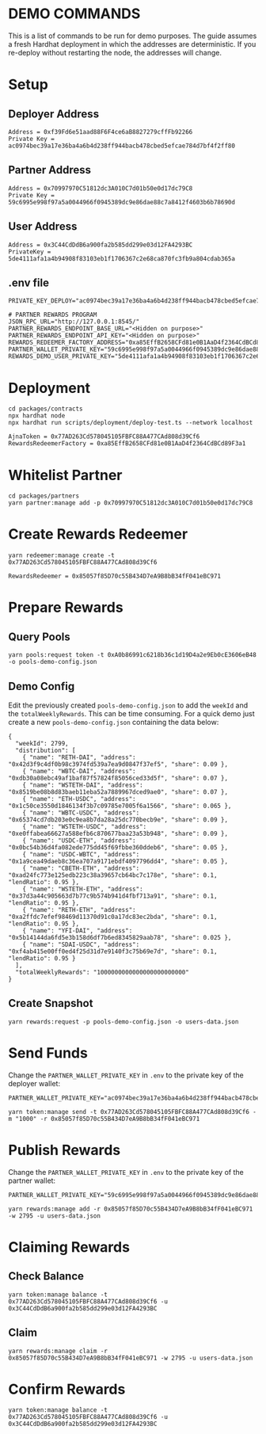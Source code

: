 # DEMO COMMANDS

This is a list of commands to be run for demo purposes. The guide assumes a fresh Hardhat deployment in which the addresses are deterministic. If you re-deploy without restarting the node, the addresses will change.

# Setup

## Deployer Address

```
Address = 0xf39Fd6e51aad88F6F4ce6aB8827279cffFb92266
Private Key = ac0974bec39a17e36ba4a6b4d238ff944bacb478cbed5efcae784d7bf4f2ff80
```

## Partner Address

```
Address = 0x70997970C51812dc3A010C7d01b50e0d17dc79C8
Private Key = 59c6995e998f97a5a0044966f0945389dc9e86dae88c7a8412f4603b6b78690d
```

## User Address

```
Address = 0x3C44CdDdB6a900fa2b585dd299e03d12FA4293BC
PrivateKey = 5de4111afa1a4b94908f83103eb1f1706367c2e68ca870fc3fb9a804cdab365a
```

## .env file

```
PRIVATE_KEY_DEPLOY="ac0974bec39a17e36ba4a6b4d238ff944bacb478cbed5efcae784d7bf4f2ff80"

# PARTNER REWARDS PROGRAM
JSON_RPC_URL="http://127.0.0.1:8545/"
PARTNER_REWARDS_ENDPOINT_BASE_URL="<Hidden on purpose>"
PARTNER_REWARDS_ENDPOINT_API_KEY="<Hidden on purpose>"
REWARDS_REDEEMER_FACTORY_ADDRESS="0xa85EffB2658CFd81e0B1AaD4f2364CdBCd89F3a1"
PARTNER_WALLET_PRIVATE_KEY="59c6995e998f97a5a0044966f0945389dc9e86dae88c7a8412f4603b6b78690d"
REWARDS_DEMO_USER_PRIVATE_KEY="5de4111afa1a4b94908f83103eb1f1706367c2e68ca870fc3fb9a804cdab365a"
```

# Deployment

```
cd packages/contracts
npx hardhat node
npx hardhat run scripts/deployment/deploy-test.ts --network localhost
```

```
AjnaToken = 0x77AD263Cd578045105FBFC88A477CAd808d39Cf6
RewardsRedeemerFactory = 0xa85EffB2658CFd81e0B1AaD4f2364CdBCd89F3a1
```

# Whitelist Partner

```
cd packages/partners
yarn partner:manage add -p 0x70997970C51812dc3A010C7d01b50e0d17dc79C8
```

# Create Rewards Redeemer

```
yarn redeemer:manage create -t 0x77AD263Cd578045105FBFC88A477CAd808d39Cf6
```

```
RewardsRedeemer = 0x85057f85D70c55B434D7eA9B8bB34fF041eBC971
```

# Prepare Rewards

## Query Pools

```
yarn pools:request token -t 0xA0b86991c6218b36c1d19D4a2e9Eb0cE3606eB48 -o pools-demo-config.json
```

## Demo Config

Edit the previously created `pools-demo-config.json` to add the `weekId` and the `totalWeeklyRewards`. This can be time consuming. For a quick demo just create a new `pools-demo-config.json` containing the data below:

```
{
  "weekId": 2799,
  "distribution": [
    { "name": "RETH-DAI", "address": "0x42d3f9c4df0b98c3974fd539a7ea9d0847f37ef5", "share": 0.09 },
    { "name": "WBTC-DAI", "address": "0xdb30a08ebc49af1baf87f57824f85056ced33d5f", "share": 0.07 },
    { "name": "WSTETH-DAI", "address": "0x8519be08b8d83baeb11eba52a7889967dced9ae0", "share": 0.07 },
    { "name": "ETH-USDC", "address": "0x1c50ce3550d1846134f3b7c09785e7005f6a1566", "share": 0.065 },
    { "name": "WBTC-USDC", "address": "0x65374cd7db203e0c9ea8b7da28a25dc770becb9e", "share": 0.09 },
    { "name": "WSTETH-USDC", "address": "0xe0ffabea66627a588efb6c870677baa23a53b948", "share": 0.09 },
    { "name": "USDC-ETH", "address": "0x0bc54b36d4fa082ede775dd45f69fbbe360ddeb6", "share": 0.05 },
    { "name": "USDC-WBTC", "address": "0x1a9cea49daeb8c36ea707a9171ebdf4097796dd4", "share": 0.05 },
    { "name": "CBETH-ETH", "address": "0xad24fc773e125edb223c38a39657cb64bc7c178e", "share": 0.1, "lendRatio": 0.95 },
    { "name": "WSTETH-ETH", "address": "0x37d3a44c905663d7b77c9b574b941d4fbf713a91", "share": 0.1, "lendRatio": 0.95 },
    { "name": "RETH-ETH", "address": "0xa2ffdc7efef98469d11370d91c0a17dc83ec2bda", "share": 0.1, "lendRatio": 0.95 },
    { "name": "YFI-DAI", "address": "0x5b14144da6fd5e3b158d6df7b6ed8345829aab78", "share": 0.025 },
    { "name": "SDAI-USDC", "address": "0xf4ab415e00ff0ed4f25d31d7e9140f3c75b69e7d", "share": 0.1, "lendRatio": 0.95 }
  ],
  "totalWeeklyRewards": "1000000000000000000000000"
}
```

## Create Snapshot

```
yarn rewards:request -p pools-demo-config.json -o users-data.json
```

# Send Funds

Change the `PARTNER_WALLET_PRIVATE_KEY` in `.env` to the private key of the deployer wallet:

```
PARTNER_WALLET_PRIVATE_KEY="ac0974bec39a17e36ba4a6b4d238ff944bacb478cbed5efcae784d7bf4f2ff80"
```

```
yarn token:manage send -t 0x77AD263Cd578045105FBFC88A477CAd808d39Cf6 -m "1000" -r 0x85057f85D70c55B434D7eA9B8bB34fF041eBC971
```

# Publish Rewards

Change the `PARTNER_WALLET_PRIVATE_KEY` in `.env` to the private key of the partner wallet:

```
PARTNER_WALLET_PRIVATE_KEY="59c6995e998f97a5a0044966f0945389dc9e86dae88c7a8412f4603b6b78690d"
```

```
yarn rewards:manage add -r 0x85057f85D70c55B434D7eA9B8bB34fF041eBC971 -w 2795 -u users-data.json

```

# Claiming Rewards

## Check Balance

```
yarn token:manage balance -t 0x77AD263Cd578045105FBFC88A477CAd808d39Cf6 -u 0x3C44CdDdB6a900fa2b585dd299e03d12FA4293BC

```

## Claim

```
yarn rewards:manage claim -r 0x85057f85D70c55B434D7eA9B8bB34fF041eBC971 -w 2795 -u users-data.json

```

# Confirm Rewards

```
yarn token:manage balance -t 0x77AD263Cd578045105FBFC88A477CAd808d39Cf6 -u 0x3C44CdDdB6a900fa2b585dd299e03d12FA4293BC

```
